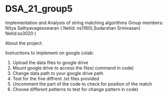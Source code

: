 # DSA_21_group5
Implementation and Analysis of string matching algorithms
Group members: Nitya Sathyavagesswaran ( Netid: ns1160),Sudarshan Srinivasan( Netid:ss3020 )

About the project: 


Instructions to implement on google colab:
1. Upload the data files to google drive
2. Mount google drive to access the files( command in code)
3. Change data path to your google drive path
4. Test for the five diffrent .txt files provided
5. Uncomment the part of the code to check for position of the match
6. Choose different patterns to test for change pattern in code)
